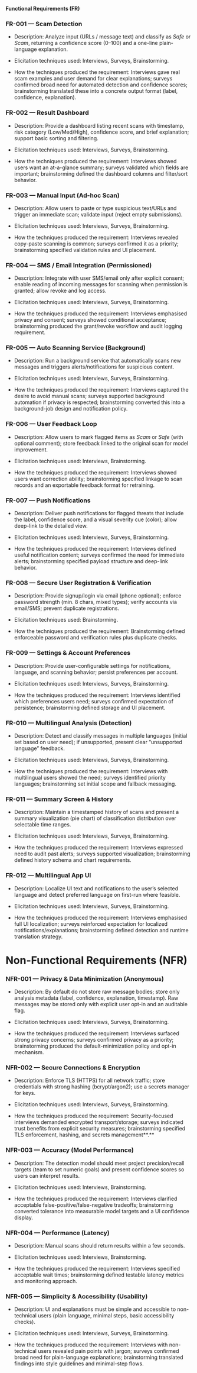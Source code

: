   
**Functional Requirements (FR)**

### **FR-001 — Scam Detection**

* Description: Analyze input (URLs / message text) and classify as *Safe* or *Scam*, returning a confidence score (0–100) and a one-line plain-language explanation.

* Elicitation techniques used: Interviews, Surveys, Brainstorming.

* How the techniques produced the requirement: Interviews gave real scam examples and user demand for clear explanations; surveys confirmed broad need for automated detection and confidence scores; brainstorming translated these into a concrete output format (label, confidence, explanation).

### **FR-002 — Result Dashboard**

* Description: Provide a dashboard listing recent scans with timestamp, risk category (Low/Med/High), confidence score, and brief explanation; support basic sorting and filtering.

* Elicitation techniques used: Interviews, Surveys, Brainstorming.

* How the techniques produced the requirement: Interviews showed users want an at-a-glance summary; surveys validated which fields are important; brainstorming defined the dashboard columns and filter/sort behavior.

### **FR-003 — Manual Input (Ad-hoc Scan)**

* Description: Allow users to paste or type suspicious text/URLs and trigger an immediate scan; validate input (reject empty submissions).

* Elicitation techniques used: Interviews, Surveys, Brainstorming.

* How the techniques produced the requirement: Interviews revealed copy-paste scanning is common; surveys confirmed it as a priority; brainstorming specified validation rules and UI placement.

### **FR-004 — SMS / Email Integration (Permissioned)**

* Description: Integrate with user SMS/email only after explicit consent; enable reading of incoming messages for scanning when permission is granted; allow revoke and log access.

* Elicitation techniques used: Interviews, Surveys, Brainstorming.

* How the techniques produced the requirement: Interviews emphasised privacy and consent; surveys showed conditional acceptance; brainstorming produced the grant/revoke workflow and audit logging requirement.

### **FR-005 — Auto Scanning Service (Background)**

* Description: Run a background service that automatically scans new messages and triggers alerts/notifications for suspicious content.

* Elicitation techniques used: Interviews, Surveys, Brainstorming.

* How the techniques produced the requirement: Interviews captured the desire to avoid manual scans; surveys supported background automation if privacy is respected; brainstorming converted this into a background-job design and notification policy.

### **FR-006 — User Feedback Loop**

* Description: Allow users to mark flagged items as *Scam* or *Safe* (with optional comment); store feedback linked to the original scan for model improvement.

* Elicitation techniques used: Interviews, Brainstorming.

* How the techniques produced the requirement: Interviews showed users want correction ability; brainstorming specified linkage to scan records and an exportable feedback format for retraining.

### **FR-007 — Push Notifications**

* Description: Deliver push notifications for flagged threats that include the label, confidence score, and a visual severity cue (color); allow deep-link to the detailed view.

* Elicitation techniques used: Interviews, Surveys, Brainstorming.

* How the techniques produced the requirement: Interviews defined useful notification content; surveys confirmed the need for immediate alerts; brainstorming specified payload structure and deep-link behavior.

### **FR-008 — Secure User Registration & Verification**

* Description: Provide signup/login via email (phone optional); enforce password strength (min. 8 chars, mixed types); verify accounts via email/SMS; prevent duplicate registrations.

* Elicitation techniques used: Brainstorming.

* How the techniques produced the requirement: Brainstorming defined enforceable password and verification rules plus duplicate checks.

### **FR-009 — Settings & Account Preferences**

* Description: Provide user-configurable settings for notifications, language, and scanning behavior; persist preferences per account.

* Elicitation techniques used: Interviews, Surveys, Brainstorming.

* How the techniques produced the requirement: Interviews identified which preferences users need; surveys confirmed expectation of persistence; brainstorming defined storage and UI placement.

### **FR-010 — Multilingual Analysis (Detection)**

* Description: Detect and classify messages in multiple languages (initial set based on user need); if unsupported, present clear “unsupported language” feedback.

* Elicitation techniques used: Interviews, Surveys, Brainstorming.

* How the techniques produced the requirement: Interviews with multilingual users showed the need; surveys identified priority languages; brainstorming set initial scope and fallback messaging.

### **FR-011 — Summary Screen & History**

* Description: Maintain a timestamped history of scans and present a summary visualization (pie chart) of classification distribution over selectable time ranges.

* Elicitation techniques used: Interviews, Surveys, Brainstorming.

* How the techniques produced the requirement: Interviews expressed need to audit past alerts; surveys supported visualization; brainstorming defined history schema and chart requirements.

### **FR-012 — Multilingual App UI**

* Description: Localize UI text and notifications to the user’s selected language and detect preferred language on first-run where feasible.

* Elicitation techniques used: Interviews, Surveys, Brainstorming.

* How the techniques produced the requirement: Interviews emphasised full UI localization; surveys reinforced expectation for localized notifications/explanations; brainstorming defined detection and runtime translation strategy.

# **Non-Functional Requirements (NFR)**

### **NFR-001 — Privacy & Data Minimization (Anonymous)**

* Description: By default do not store raw message bodies; store only analysis metadata (label, confidence, explanation, timestamp). Raw messages may be stored only with explicit user opt-in and an auditable flag.

* Elicitation techniques used: Interviews, Surveys, Brainstorming.

* How the techniques produced the requirement: Interviews surfaced strong privacy concerns; surveys confirmed privacy as a priority; brainstorming produced the default-minimization policy and opt-in mechanism.

### **NFR-002 — Secure Connections & Encryption**

* Description: Enforce TLS (HTTPS) for all network traffic; store credentials with strong hashing (bcrypt/argon2); use a secrets manager for keys.

* Elicitation techniques used: Interviews, Surveys, Brainstorming.

* How the techniques produced the requirement: Security-focused interviews demanded encrypted transport/storage; surveys indicated trust benefits from explicit security measures; brainstorming specified TLS enforcement, hashing, and secrets management**.**

### **NFR-003 — Accuracy (Model Performance)**

* Description: The detection model should meet project precision/recall targets (team to set numeric goals) and present confidence scores so users can interpret results.

* Elicitation techniques used: Interviews, Brainstorming.

* How the techniques produced the requirement: Interviews clarified acceptable false-positive/false-negative tradeoffs; brainstorming converted tolerance into measurable model targets and a UI confidence display.

### **NFR-004 — Performance (Latency)**

* Description: Manual scans should return results within a few seconds.

* Elicitation techniques used: Interviews, Brainstorming.

* How the techniques produced the requirement: Interviews specified acceptable wait times; brainstorming defined testable latency metrics and monitoring approach.

### **NFR-005 — Simplicity & Accessibility (Usability)**

* Description: UI and explanations must be simple and accessible to non-technical users (plain language, minimal steps, basic accessibility checks).

* Elicitation techniques used: Interviews, Surveys, Brainstorming.

* How the techniques produced the requirement: Interviews with non-technical users revealed pain points with jargon; surveys confirmed broad need for plain-language explanations; brainstorming translated findings into style guidelines and minimal-step flows.

